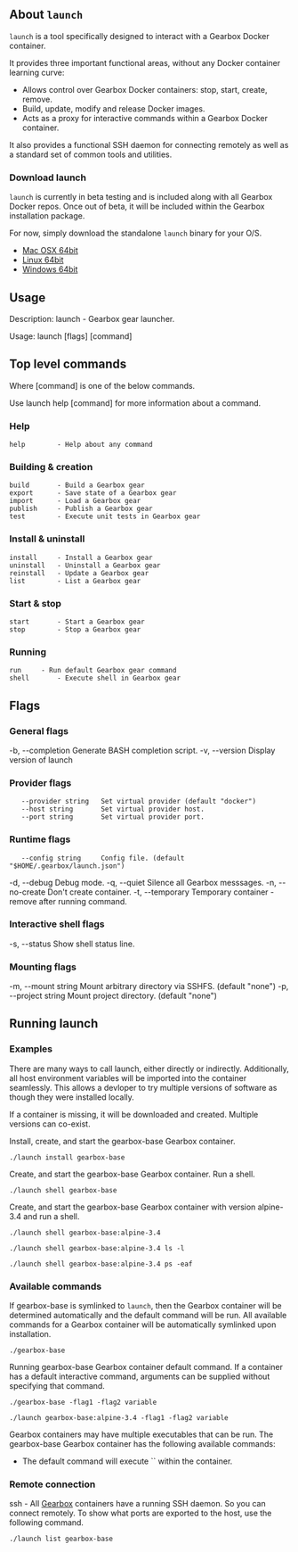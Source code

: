 ## About `launch`

`launch` is a tool specifically designed to interact with a Gearbox Docker container.

It provides three important functional areas, without any Docker container learning curve:
- Allows control over Gearbox Docker containers: stop, start, create, remove.
- Build, update, modify and release Docker images.
- Acts as a proxy for interactive commands within a Gearbox Docker container.

It also provides a functional SSH daemon for connecting remotely as well as a standard set of common tools and utilities.


### Download launch
`launch` is currently in beta testing and is included along with all Gearbox Docker repos.
Once out of beta, it will be included within the Gearbox installation package.

For now, simply download the standalone `launch` binary for your O/S.
- [Mac OSX 64bit](https://github.com/gearboxworks/docker-template/raw/master/bin/Darwin/launch)
- [Linux 64bit](https://github.com/gearboxworks/docker-template/raw/master/bin/Linux/launch)
- [Windows 64bit](https://github.com/gearboxworks/docker-template/raw/master/bin/Windows/launch)


## Usage

 Description:
 	launch - Gearbox gear launcher.

 Usage:
 	launch [flags] [command] <gear name>


## Top level commands

Where [command] is one of the below commands.

Use launch help [command] for more information about a command.

### Help

 	help		- Help about any command

### Building & creation
 
 	build		- Build a Gearbox gear
 	export		- Save state of a Gearbox gear
 	import		- Load a Gearbox gear
 	publish		- Publish a Gearbox gear
 	test		- Execute unit tests in Gearbox gear

### Install & uninstall

 	install		- Install a Gearbox gear
 	uninstall	- Uninstall a Gearbox gear
 	reinstall	- Update a Gearbox gear
 	list		- List a Gearbox gear

### Start & stop

 	start		- Start a Gearbox gear
 	stop		- Stop a Gearbox gear

### Running

 	run		- Run default Gearbox gear command
 	shell		- Execute shell in Gearbox gear


## Flags

### General flags

   -b, --completion        Generate BASH completion script.
   -v, --version           Display version of launch

### Provider flags

       --provider string   Set virtual provider (default "docker")
       --host string       Set virtual provider host.
       --port string       Set virtual provider port.

### Runtime flags

       --config string     Config file. (default "$HOME/.gearbox/launch.json")
   -d, --debug             Debug mode.
   -q, --quiet             Silence all Gearbox messsages.
   -n, --no-create         Don't create container.
   -t, --temporary         Temporary container - remove after running command.

### Interactive shell flags

   -s, --status            Show shell status line.

### Mounting flags

   -m, --mount string      Mount arbitrary directory via SSHFS. (default "none")
   -p, --project string    Mount project directory. (default "none")


## Running launch

### Examples

There are many ways to call launch, either directly or indirectly.
Additionally, all host environment variables will be imported into the container seamlessly.
This allows a devloper to try multiple versions of software as though they were installed locally.

If a container is missing, it will be downloaded and created. Multiple versions can co-exist.

Install, create, and start the gearbox-base Gearbox container.

`./launch install gearbox-base`

Create, and start the gearbox-base Gearbox container. Run a shell.

`./launch shell gearbox-base`

Create, and start the gearbox-base Gearbox container with version alpine-3.4 and run a shell.

`./launch shell gearbox-base:alpine-3.4`

`./launch shell gearbox-base:alpine-3.4 ls -l`

`./launch shell gearbox-base:alpine-3.4 ps -eaf`


### Available commands
If gearbox-base is symlinked to `launch`, then the Gearbox container will be determined automatically and the default command will be run.
All available commands for a Gearbox container will be automatically symlinked upon installation.

`./gearbox-base`

Running gearbox-base Gearbox container default command. If a container has a default interactive command, arguments can be supplied without specifying that command.

`./gearbox-base -flag1 -flag2 variable`

`./launch gearbox-base:alpine-3.4 -flag1 -flag2 variable`

Gearbox containers may have multiple executables that can be run. The gearbox-base Gearbox container has the following available commands:
- The default command will execute `` within the container.


### Remote connection
ssh - All [Gearbox](https://github.com/gearboxworks/) containers have a running SSH daemon. So you can connect remotely.
To show what ports are exported to the host, use the following command.

`./launch list gearbox-base`

